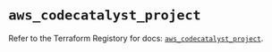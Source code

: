 # `aws_codecatalyst_project`

Refer to the Terraform Registory for docs: [`aws_codecatalyst_project`](https://registry.terraform.io/providers/hashicorp/aws/5.16.1/docs/resources/codecatalyst_project).
